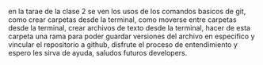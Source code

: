 en la tarae de la clase 2 se ven los usos de los comandos basicos de git, como crear carpetas desde la terminal, 
como moverse entre carpetas desde la terminal, crear archivos de texto desde la terminal, hacer de esta carpeta
una rama para poder guardar versiones del archivo en especifico y vincular el repositorio a github, disfrute el 
proceso de entendimiento y espero les sirva de ayuda, saludos futuros developers.
